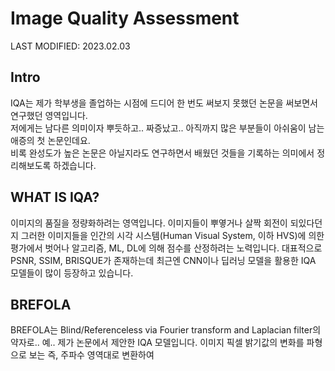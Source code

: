 # Image Quality Assessment

LAST MODIFIED: 2023.02.03

Intro
---
IQA는 제가 학부생을 졸업하는 시점에 드디어 한 번도 써보지 못했던 논문을 써보면서 연구했던 영역입니다.  
저에게는 남다른 의미이자 뿌듯하고.. 짜증났고.. 아직까지 많은 부분들이 아쉬움이 남는 애증의 첫 논문인데요.  
비록 완성도가 높은 논문은 아닐지라도 연구하면서 배웠던 것들을 기록하는 의미에서 정리해보도록 하겠습니다.

WHAT IS IQA?
---
이미지의 품질을 정량화하려는 영역입니다. 이미지들이 뿌옇거나 살짝 회전이 되있다던지 그러한 이미지들을
인간의 시각 시스템(Human Visual System, 이하 HVS)에 의한 평가에서 벗어나 알고리즘, ML, DL에 의해 점수를 산정하려는 노력입니다.
대표적으로 PSNR, SSIM, BRISQUE가 존재하는데 최근엔 CNN이나 딥러닝 모델을 활용한 IQA 모델들이 많이 등장하고 있습니다.

BREFOLA
---
BREFOLA는 Blind/Referenceless via Fourier transform and Laplacian filter의 약자로.. 예.. 제가 논문에서 제안한 IQA 모델입니다.
이미지 픽셀 밝기값의 변화를 파형으로 보는 즉, 주파수 영역대로 변환하여 
